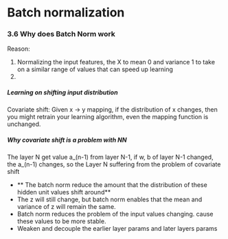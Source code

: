 # Batch normalization 
### 3.6 Why does Batch Norm work
Reason:
1. Normalizing the input features, the X to mean 0 and variance 1
to take on a similar range of values that can speed up learning 
2. 

##### Learning on shifting input distribution 
Covariate shift: Given x -> y mapping, if the distribution of x changes, then you might retrain your learning algorithm, even the mapping function is unchanged. 

##### Why covariate shift is a problem with NN
The layer N get value a\_(n-1) from layer N-1, if w, b of layer N-1 changed, the a\_(n-1) changes, so the Layer N suffering from the problem of covariate shift
- ** The batch norm reduce the amount that the distribution of these hidden unit values shift around**
- The z will still change, but batch norm enables that the mean and variance of z will remain the same. 
- Batch norm reduces the problem of the input values changing. cause these values to be more stable. 
- Weaken and decouple the earlier layer params and later layers params 





